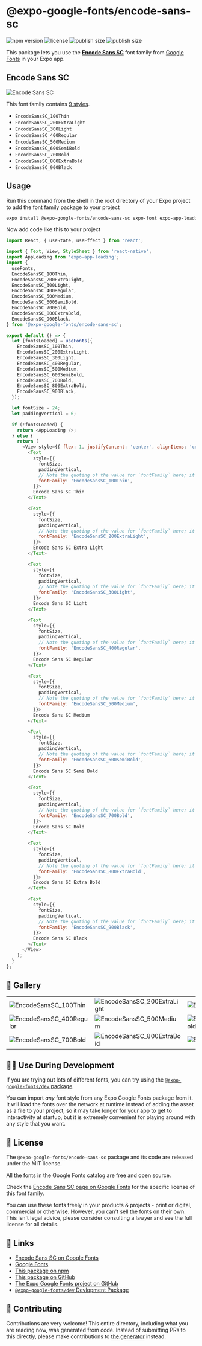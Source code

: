 # @expo-google-fonts/encode-sans-sc

![npm version](https://flat.badgen.net/npm/v/@expo-google-fonts/encode-sans-sc)
![license](https://flat.badgen.net/github/license/expo/google-fonts)
![publish size](https://flat.badgen.net/packagephobia/install/@expo-google-fonts/encode-sans-sc)
![publish size](https://flat.badgen.net/packagephobia/publish/@expo-google-fonts/encode-sans-sc)

This package lets you use the [**Encode Sans SC**](https://fonts.google.com/specimen/Encode+Sans+SC) font family from [Google Fonts](https://fonts.google.com/) in your Expo app.

## Encode Sans SC

![Encode Sans SC](./font-family.png)

This font family contains [9 styles](#-gallery).

- `EncodeSansSC_100Thin`
- `EncodeSansSC_200ExtraLight`
- `EncodeSansSC_300Light`
- `EncodeSansSC_400Regular`
- `EncodeSansSC_500Medium`
- `EncodeSansSC_600SemiBold`
- `EncodeSansSC_700Bold`
- `EncodeSansSC_800ExtraBold`
- `EncodeSansSC_900Black`

## Usage

Run this command from the shell in the root directory of your Expo project to add the font family package to your project
```sh
expo install @expo-google-fonts/encode-sans-sc expo-font expo-app-loading
```

Now add code like this to your project
```js
import React, { useState, useEffect } from 'react';

import { Text, View, StyleSheet } from 'react-native';
import AppLoading from 'expo-app-loading';
import {
  useFonts,
  EncodeSansSC_100Thin,
  EncodeSansSC_200ExtraLight,
  EncodeSansSC_300Light,
  EncodeSansSC_400Regular,
  EncodeSansSC_500Medium,
  EncodeSansSC_600SemiBold,
  EncodeSansSC_700Bold,
  EncodeSansSC_800ExtraBold,
  EncodeSansSC_900Black,
} from '@expo-google-fonts/encode-sans-sc';

export default () => {
  let [fontsLoaded] = useFonts({
    EncodeSansSC_100Thin,
    EncodeSansSC_200ExtraLight,
    EncodeSansSC_300Light,
    EncodeSansSC_400Regular,
    EncodeSansSC_500Medium,
    EncodeSansSC_600SemiBold,
    EncodeSansSC_700Bold,
    EncodeSansSC_800ExtraBold,
    EncodeSansSC_900Black,
  });

  let fontSize = 24;
  let paddingVertical = 6;

  if (!fontsLoaded) {
    return <AppLoading />;
  } else {
    return (
      <View style={{ flex: 1, justifyContent: 'center', alignItems: 'center' }}>
        <Text
          style={{
            fontSize,
            paddingVertical,
            // Note the quoting of the value for `fontFamily` here; it expects a string!
            fontFamily: 'EncodeSansSC_100Thin',
          }}>
          Encode Sans SC Thin
        </Text>

        <Text
          style={{
            fontSize,
            paddingVertical,
            // Note the quoting of the value for `fontFamily` here; it expects a string!
            fontFamily: 'EncodeSansSC_200ExtraLight',
          }}>
          Encode Sans SC Extra Light
        </Text>

        <Text
          style={{
            fontSize,
            paddingVertical,
            // Note the quoting of the value for `fontFamily` here; it expects a string!
            fontFamily: 'EncodeSansSC_300Light',
          }}>
          Encode Sans SC Light
        </Text>

        <Text
          style={{
            fontSize,
            paddingVertical,
            // Note the quoting of the value for `fontFamily` here; it expects a string!
            fontFamily: 'EncodeSansSC_400Regular',
          }}>
          Encode Sans SC Regular
        </Text>

        <Text
          style={{
            fontSize,
            paddingVertical,
            // Note the quoting of the value for `fontFamily` here; it expects a string!
            fontFamily: 'EncodeSansSC_500Medium',
          }}>
          Encode Sans SC Medium
        </Text>

        <Text
          style={{
            fontSize,
            paddingVertical,
            // Note the quoting of the value for `fontFamily` here; it expects a string!
            fontFamily: 'EncodeSansSC_600SemiBold',
          }}>
          Encode Sans SC Semi Bold
        </Text>

        <Text
          style={{
            fontSize,
            paddingVertical,
            // Note the quoting of the value for `fontFamily` here; it expects a string!
            fontFamily: 'EncodeSansSC_700Bold',
          }}>
          Encode Sans SC Bold
        </Text>

        <Text
          style={{
            fontSize,
            paddingVertical,
            // Note the quoting of the value for `fontFamily` here; it expects a string!
            fontFamily: 'EncodeSansSC_800ExtraBold',
          }}>
          Encode Sans SC Extra Bold
        </Text>

        <Text
          style={{
            fontSize,
            paddingVertical,
            // Note the quoting of the value for `fontFamily` here; it expects a string!
            fontFamily: 'EncodeSansSC_900Black',
          }}>
          Encode Sans SC Black
        </Text>
      </View>
    );
  }
};

```

## 🔡 Gallery


||||
|-|-|-|
|![EncodeSansSC_100Thin](./EncodeSansSC_100Thin.ttf.png)|![EncodeSansSC_200ExtraLight](./EncodeSansSC_200ExtraLight.ttf.png)|![EncodeSansSC_300Light](./EncodeSansSC_300Light.ttf.png)||
|![EncodeSansSC_400Regular](./EncodeSansSC_400Regular.ttf.png)|![EncodeSansSC_500Medium](./EncodeSansSC_500Medium.ttf.png)|![EncodeSansSC_600SemiBold](./EncodeSansSC_600SemiBold.ttf.png)||
|![EncodeSansSC_700Bold](./EncodeSansSC_700Bold.ttf.png)|![EncodeSansSC_800ExtraBold](./EncodeSansSC_800ExtraBold.ttf.png)|![EncodeSansSC_900Black](./EncodeSansSC_900Black.ttf.png)||


## 👩‍💻 Use During Development

If you are trying out lots of different fonts, you can try using the [`@expo-google-fonts/dev` package](https://github.com/expo/google-fonts/tree/master/font-packages/dev#readme).

You can import *any* font style from any Expo Google Fonts package from it. It will load the fonts
over the network at runtime instead of adding the asset as a file to your project, so it may take longer
for your app to get to interactivity at startup, but it is extremely convenient
for playing around with any style that you want.

## 📖 License

The `@expo-google-fonts/encode-sans-sc` package and its code are released under the MIT license.

All the fonts in the Google Fonts catalog are free and open source.

Check the [Encode Sans SC page on Google Fonts](https://fonts.google.com/specimen/Encode+Sans+SC) for the specific license of this font family.

You can use these fonts freely in your products & projects - print or digital, commercial or otherwise. However, you can't sell the fonts on their own. This isn't legal advice, please consider consulting a lawyer and see the full license for all details.

## 🔗 Links

- [Encode Sans SC on Google Fonts](https://fonts.google.com/specimen/Encode+Sans+SC)
- [Google Fonts](https://fonts.google.com/)
- [This package on npm](https://www.npmjs.com/package/@expo-google-fonts/encode-sans-sc)
- [This package on GitHub](https://github.com/expo/google-fonts/tree/master/font-packages/encode-sans-sc)
- [The Expo Google Fonts project on GitHub](https://github.com/expo/google-fonts)
- [`@expo-google-fonts/dev` Devlopment Package](https://github.com/expo/google-fonts/tree/master/font-packages/dev)

## 🤝 Contributing

Contributions are very welcome! This entire directory, including what you are reading now, was generated from code. Instead of submitting PRs to this directly, please make contributions to [the generator](https://github.com/expo/google-fonts/tree/master/packages/generator) instead.
